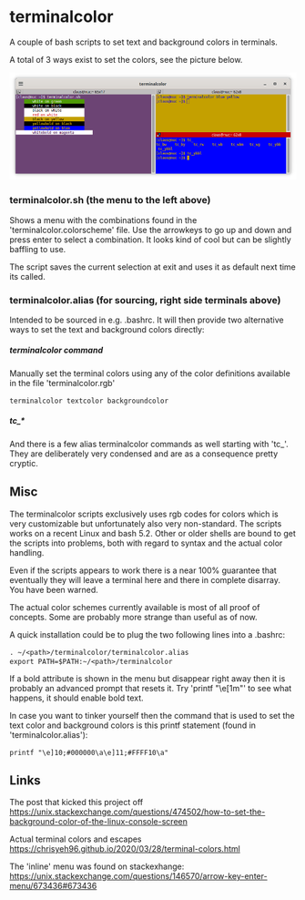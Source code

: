 # terminalcolor

A couple of bash scripts to set text and background colors in terminals. 

A total of 3 ways exist to set the colors, see the picture below. 



![](images/terminal_example.png)



### terminalcolor.sh (the menu to the left above)

Shows a menu with the combinations found in the 'terminalcolor.colorscheme' file. Use the arrowkeys to go up and down and press enter to select a combination. It looks kind of cool but can be slightly baffling to use.

The script saves the current selection at exit and uses it as default next time its called. 



### terminalcolor.alias (for sourcing, right side terminals above)

Intended to be sourced in e.g. .bashrc. It will then provide two alternative ways to set the text and background colors directly: 

##### terminalcolor command

Manually set the terminal colors using any of the color definitions available in the file 'terminalcolor.rgb'

```
terminalcolor textcolor backgroundcolor
```

##### tc_*

And there is a few alias terminalcolor commands as well starting with 'tc_'. They are deliberately very condensed and are as a consequence pretty cryptic.



## Misc

The terminalcolor scripts exclusively uses rgb codes for colors which is very customizable but unfortunately also very non-standard. The scripts works on a recent Linux and bash 5.2. Other or older shells are bound to get the scripts into problems, both with regard to syntax and the actual color handling.

Even if the scripts appears to work there is a near 100% guarantee that eventually they will leave a terminal here and there in complete disarray. You have been warned.

The actual color schemes currently available is most of all proof of concepts. Some are probably more strange than useful as of now.

A quick installation could be to plug the two following lines into a .bashrc:

```
. ~/<path>/terminalcolor/terminalcolor.alias
export PATH=$PATH:~/<path>/terminalcolor
```

If a bold attribute is shown in the menu but disappear right away then it is probably an advanced prompt that resets it. Try 'printf "\e[1m"' to see what happens, it should enable bold text.

In case you want to tinker yourself then the command that is used to set the text color and background colors is this printf statement (found in 'terminalcolor.alias'):

```
printf "\e]10;#000000\a\e]11;#FFFF10\a"
```



## Links

The post that kicked this project off
https://unix.stackexchange.com/questions/474502/how-to-set-the-background-color-of-the-linux-console-screen

Actual terminal colors and escapes
https://chrisyeh96.github.io/2020/03/28/terminal-colors.html

The 'inline' menu was found on stackexhange:
https://unix.stackexchange.com/questions/146570/arrow-key-enter-menu/673436#673436

